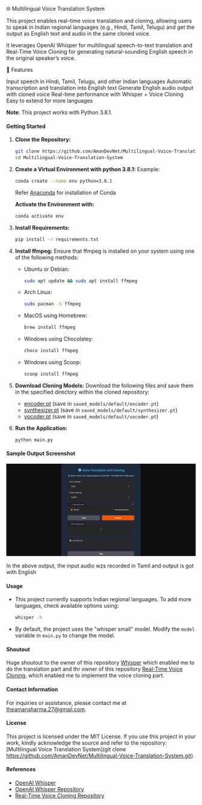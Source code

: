 🌐 Multilingual Voice Translation System

This project enables real-time voice translation and cloning, allowing users to speak in Indian regional languages (e.g., Hindi, Tamil, Telugu) and get the output as English text and audio in the same cloned voice.

It leverages OpenAI Whisper for multilingual speech-to-text translation and Real-Time Voice Cloning for generating natural-sounding English speech in the original speaker’s voice.

🚀 Features

 Input speech in Hindi, Tamil, Telugu, and other Indian languages
 Automatic transcription and translation into English text
 Generate English audio output with cloned voice
 Real-time performance with Whisper + Voice Cloning
 Easy to extend for more languages

**Note**: This project works with Python 3.8.1.

#### Getting Started

1. **Clone the Repository:**
   ```bash
   git clone https://github.com/AmanDevNet/Multilingual-Voice-Translation-System.git
   cd Multilingual-Voice-Translation-System

   ```

2. **Create a Virtual Environment with python 3.8.1:**
   Example:
   ```bash
   conda create --name env python=3.8.1
   ```
   Refer [Anaconda](https://www.anaconda.com/download) for installation of Conda

   **Activate the Environment with:**
   ```bash
   conda activate env
   ```

4. **Install Requirements:**
   ```bash
   pip install -r requirements.txt
   ```

5. **Install ffmpeg:**
   Ensure that ffmpeg is installed on your system using one of the following methods:
   - Ubuntu or Debian:
     ```bash
     sudo apt update && sudo apt install ffmpeg
     ```
   - Arch Linux:
     ```bash
     sudo pacman -S ffmpeg
     ```
   - MacOS using Homebrew:
     ```bash
     brew install ffmpeg
     ```
   - Windows using Chocolatey:
     ```bash
     choco install ffmpeg
     ```
   - Windows using Scoop:
     ```bash
     scoop install ffmpeg
     ```

6. **Download Cloning Models:**
   Download the following files and save them in the specified directory within the cloned repository:
   - [encoder.pt](https://drive.google.com/file/d/1q8mEGwCkFy23KZsinbuvdKAQLqNKbYf1/view) (save in `saved_models/default/encoder.pt`)
   - [synthesizer.pt](https://drive.google.com/file/d/1EqFMIbvxffxtjiVrtykroF6_mUh-5Z3s/view) (save in `saved_models/default/synthesizer.pt`)
   - [vocoder.pt](https://drive.google.com/file/d/1cf2NO6FtI0jDuy8AV3Xgn6leO6dHjIgu/view) (save in `saved_models/default/vocoder.pt`)

7. **Run the Application:**
   ```bash
   python main.py
   ```
#### Sample Output Screenshot

![Output Screenshot](sample_output.png)

In the above output, the input audio wzs recorded in Tamil and output is got with English


#### Usage

- This project currently supports Indian regional languages. To add more languages, check available options using:
  ```bash
  whisper -h
  ```

- By default, the project uses the "whisper small" model. Modify the `model` variable in `main.py` to change the model.

#### Shoutout
Huge shoutout to the owner of this repository [Whisper](https://github.com/openai/whisper.git) which enabled me to do the translation part and thr owner of this repository [Real-Time Voice Cloning](https://github.com/CorentinJ/Real-Time-Voice-Cloning.git), which enabled me to implement the voice cloning part.

#### Contact Information
For inquiries or assistance, please contact me at theamansharma.27@gmail.com.

#### License

This project is licensed under the MIT License. If you use this project in your work, kindly acknowledge the source and refer to the repository: [Multilingual Voice Translation System](git clone https://github.com/AmanDevNet/Multilingual-Voice-Translation-System.git).

#### References

- [OpenAI Whisper](https://openai.com/research/whisper)
- [OpenAI Whisper Repository](https://github.com/openai/whisper.git)
- [Real-Time Voice Cloning Repository](https://github.com/CorentinJ/Real-Time-Voice-Cloning.git)
